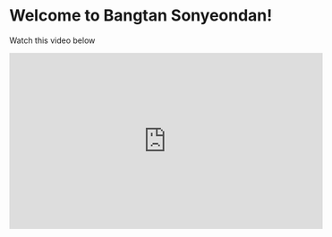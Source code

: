 <!DOCTYPE html>
<html>
<body>
<h1> Welcome to Bangtan Sonyeondan!</h1>
<p> Watch this video below</p>
<iframe width="560" height="315" src="https://www.youtube.com/embed/wKysONrSmew" frameborder="0" allow="autoplay; encrypted-media" allowfullscreen></iframe>
